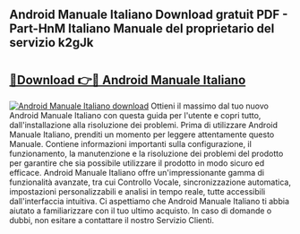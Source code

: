 ## Android Manuale Italiano Download gratuit PDF - Part-HnM Italiano Manuale del proprietario del servizio k2gJk

# <h2><a href="http://dfa4cn8.blite.top/?on=Android+Manuale+Italiano">🔗Download 👉🔴 Android Manuale Italiano</a></h2>

[![Android Manuale Italiano download](https://i.imgur.com/lujVjoI.png)](http://dfa4cn8.blite.top/?on=Android+Manuale+Italiano)
Ottieni il massimo dal tuo nuovo Android Manuale Italiano con questa guida per l'utente e copri tutto, dall'installazione alla risoluzione dei problemi. Prima di utilizzare Android Manuale Italiano, prenditi un momento per leggere attentamente questo Manuale. Contiene informazioni importanti sulla configurazione, il funzionamento, la manutenzione e la risoluzione dei problemi del prodotto per garantire che sia possibile utilizzare il prodotto in modo sicuro ed efficace. Android Manuale Italiano offre un'impressionante gamma di funzionalità avanzate, tra cui Controllo Vocale, sincronizzazione automatica, impostazioni personalizzabili e analisi in tempo reale, tutte accessibili dall'interfaccia intuitiva. Ci aspettiamo che Android Manuale Italiano ti abbia aiutato a familiarizzare con il tuo ultimo acquisto. In caso di domande o dubbi, non esitare a contattare il nostro Servizio Clienti.
